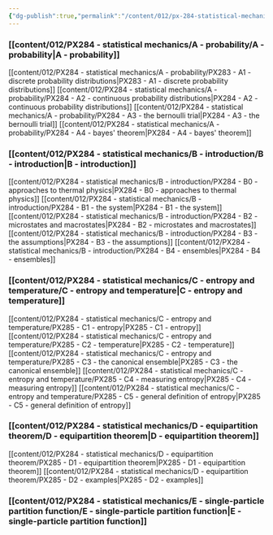 ```yaml
---
{"dg-publish":true,"permalink":"/content/012/px-284-statistical-mechanics/px-284-0-statistical-mechanics/","created":"2024-11-25T10:50:32.000+00:00","updated":"2024-11-26T01:14:14.594+00:00"}
---
```


### [[content/012/PX284 - statistical mechanics/A - probability/A - probability\|A - probability]]
[[content/012/PX284 - statistical mechanics/A - probability/PX283 - A1 - discrete probability distributions\|PX283 - A1 - discrete probability distributions]]
[[content/012/PX284 - statistical mechanics/A - probability/PX284 - A2 - continuous probability distributions\|PX284 - A2 - continuous probability distributions]]
[[content/012/PX284 - statistical mechanics/A - probability/PX284 - A3 - the bernoulli trial\|PX284 - A3 - the bernoulli trial]]
[[content/012/PX284 - statistical mechanics/A - probability/PX284 - A4 - bayes' theorem\|PX284 - A4 - bayes' theorem]]
### [[content/012/PX284 - statistical mechanics/B - introduction/B - introduction\|B - introduction]]
[[content/012/PX284 - statistical mechanics/B - introduction/PX284 - B0 - approaches to thermal physics\|PX284 - B0 - approaches to thermal physics]]
[[content/012/PX284 - statistical mechanics/B - introduction/PX284 - B1 - the system\|PX284 - B1 - the system]]
[[content/012/PX284 - statistical mechanics/B - introduction/PX284 - B2 - microstates and macrostates\|PX284 - B2 - microstates and macrostates]]
[[content/012/PX284 - statistical mechanics/B - introduction/PX284 - B3 - the assumptions\|PX284 - B3 - the assumptions]]
[[content/012/PX284 - statistical mechanics/B - introduction/PX284 - B4 - ensembles\|PX284 - B4 - ensembles]]
### [[content/012/PX284 - statistical mechanics/C - entropy and temperature/C - entropy and temperature\|C - entropy and temperature]]
[[content/012/PX284 - statistical mechanics/C - entropy and temperature/PX285 - C1 - entropy\|PX285 - C1 - entropy]]
[[content/012/PX284 - statistical mechanics/C - entropy and temperature/PX285 - C2 - temperature\|PX285 - C2 - temperature]]
[[content/012/PX284 - statistical mechanics/C - entropy and temperature/PX285 - C3 - the canonical ensemble\|PX285 - C3 - the canonical ensemble]]
[[content/012/PX284 - statistical mechanics/C - entropy and temperature/PX285 - C4 - measuring entropy\|PX285 - C4 - measuring entropy]]
[[content/012/PX284 - statistical mechanics/C - entropy and temperature/PX285 - C5 - general definition of entropy\|PX285 - C5 - general definition of entropy]]
### [[content/012/PX284 - statistical mechanics/D - equipartition theorem/D - equipartition theorem\|D - equipartition theorem]]
[[content/012/PX284 - statistical mechanics/D - equipartition theorem/PX285 - D1 - equipartition theorem\|PX285 - D1 - equipartition theorem]]
[[content/012/PX284 - statistical mechanics/D - equipartition theorem/PX285 - D2 - examples\|PX285 - D2 - examples]]
### [[content/012/PX284 - statistical mechanics/E - single-particle partition function/E - single-particle partition function\|E - single-particle partition function]]

